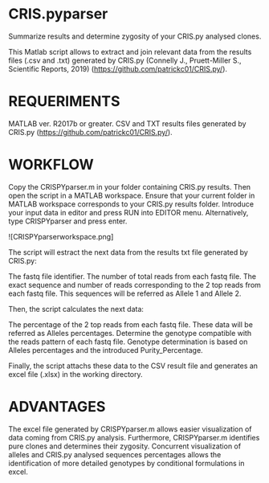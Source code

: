 # CRIS.pyparser
Summarize results and determine zygosity of your CRIS.py analysed clones.

This Matlab script allows to extract and join relevant data from the results files (.csv and .txt) 
generated by CRIS.py (Connelly J., Pruett-Miller S., Scientific Reports, 2019) (https://github.com/patrickc01/CRIS.py/).

# REQUERIMENTS

MATLAB ver. R2017b or greater. CSV and TXT results files generated by CRIS.py (https://github.com/patrickc01/CRIS.py/).

# WORKFLOW

Copy the CRISPYparser.m in your folder containing CRIS.py results. Then open the script in a MATLAB workspace. Ensure that
your current folder in MATLAB workspace corresponds to your CRIS.py results folder. Introduce your input data in editor and 
press RUN into EDITOR menu. Alternatively, type CRISPYparser and press enter.

![CRISPYparserworkspace.png]

The script will estract the next data from the results txt file generated by CRIS.py:

  The fastq file identifier.
  The number of total reads from each fastq file.
  The exact sequence and number of reads corresponding to the 2 top reads from each fastq file. This sequences will be referred 
  as Allele 1 and Allele 2.

Then, the script calculates the next data:

  The percentage of the 2 top reads from each fastq file. These data will be referred as Alleles percentages.
  Determine the genotype compatible with the reads pattern of each fastq file. Genotype determination is based on Alleles
  percentages and the introduced Purity_Percentage.

Finally, the script attachs these data to the CSV result file and generates an excel file (.xlsx) in the working directory.

# ADVANTAGES

The excel file generated by CRISPYparser.m allows easier visualization of data coming from CRIS.py analysis.
Furthermore, CRISPYparser.m identifies pure clones and determines their zygosity. Concurrent visualization of 
alleles and CRIS.py analysed sequences percentages allows the identification of more detailed genotypes by
conditional formulations in excel.
